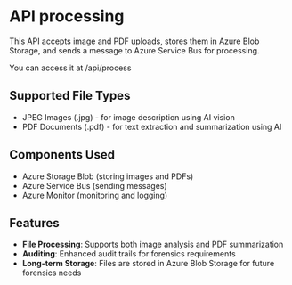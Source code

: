 # API processing

This API accepts image and PDF uploads, stores them in Azure Blob Storage, and sends a message to Azure Service Bus for processing.

You can access it at /api/process

## Supported File Types
- JPEG Images (.jpg) - for image description using AI vision
- PDF Documents (.pdf) - for text extraction and summarization using AI

## Components Used
- Azure Storage Blob (storing images and PDFs)
- Azure Service Bus (sending messages)
- Azure Monitor (monitoring and logging)

## Features
- **File Processing**: Supports both image analysis and PDF summarization
- **Auditing**: Enhanced audit trails for forensics requirements
- **Long-term Storage**: Files are stored in Azure Blob Storage for future forensics needs
